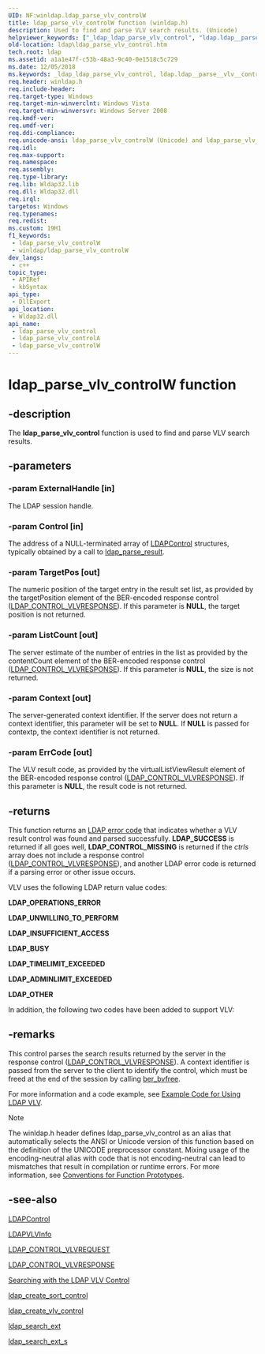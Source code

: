 ```yaml
---
UID: NF:winldap.ldap_parse_vlv_controlW
title: ldap_parse_vlv_controlW function (winldap.h)
description: Used to find and parse VLV search results. (Unicode)
helpviewer_keywords: ["_ldap_ldap_parse_vlv_control", "ldap.ldap__parse__vlv__control", "ldap.ldap_parse_vlv_control", "ldap_parse_vlv_control", "ldap_parse_vlv_control function [LDAP]", "ldap_parse_vlv_controlW", "winldap/ldap_parse_vlv_control", "winldap/ldap_parse_vlv_controlW"]
old-location: ldap\ldap_parse_vlv_control.htm
tech.root: ldap
ms.assetid: a1a1e47f-c53b-48a3-9c40-0e1518c5c729
ms.date: 12/05/2018
ms.keywords: _ldap_ldap_parse_vlv_control, ldap.ldap__parse__vlv__control, ldap.ldap_parse_vlv_control, ldap_parse_vlv_control, ldap_parse_vlv_control function [LDAP], ldap_parse_vlv_controlA, ldap_parse_vlv_controlW, winldap/ldap_parse_vlv_control, winldap/ldap_parse_vlv_controlA, winldap/ldap_parse_vlv_controlW
req.header: winldap.h
req.include-header: 
req.target-type: Windows
req.target-min-winverclnt: Windows Vista
req.target-min-winversvr: Windows Server 2008
req.kmdf-ver: 
req.umdf-ver: 
req.ddi-compliance: 
req.unicode-ansi: ldap_parse_vlv_controlW (Unicode) and ldap_parse_vlv_controlA (ANSI)
req.idl: 
req.max-support: 
req.namespace: 
req.assembly: 
req.type-library: 
req.lib: Wldap32.lib
req.dll: Wldap32.dll
req.irql: 
targetos: Windows
req.typenames: 
req.redist: 
ms.custom: 19H1
f1_keywords:
 - ldap_parse_vlv_controlW
 - winldap/ldap_parse_vlv_controlW
dev_langs:
 - c++
topic_type:
 - APIRef
 - kbSyntax
api_type:
 - DllExport
api_location:
 - Wldap32.dll
api_name:
 - ldap_parse_vlv_control
 - ldap_parse_vlv_controlA
 - ldap_parse_vlv_controlW
---
```


# ldap_parse_vlv_controlW function


## -description

The <b>ldap_parse_vlv_control</b> function is used to find and parse VLV search results.

## -parameters

### -param ExternalHandle [in]

The LDAP session handle.

### -param Control [in]

The address of a NULL-terminated array of <a href="/previous-versions/windows/desktop/api/winldap/ns-winldap-ldapcontrola">LDAPControl</a> structures, typically obtained by a call to 
<a href="/previous-versions/windows/desktop/api/winldap/nf-winldap-ldap_parse_result">ldap_parse_result</a>.

### -param TargetPos [out]

The numeric position of the target entry in the result set list, as provided by the targetPosition element of the BER-encoded response control (<a href="/previous-versions/windows/desktop/ldap/ldap-control-vlvresponse">LDAP_CONTROL_VLVRESPONSE</a>). If this parameter is <b>NULL</b>, the target position is not returned.

### -param ListCount [out]

The server estimate of the number of entries in the list as provided by the contentCount element of the BER-encoded response control (<a href="/previous-versions/windows/desktop/ldap/ldap-control-vlvresponse">LDAP_CONTROL_VLVRESPONSE</a>). If this parameter is <b>NULL</b>, the size is not returned.

### -param Context [out]

The server-generated context identifier. If the server does not return a context identifier, this parameter will be set to <b>NULL</b>. If <b>NULL</b> is passed for contextp, the context identifier is not returned.

### -param ErrCode [out]

The VLV result code, as provided by the virtualListViewResult element of the BER-encoded response control (<a href="/previous-versions/windows/desktop/ldap/ldap-control-vlvresponse">LDAP_CONTROL_VLVRESPONSE</a>). If this parameter is <b>NULL</b>, the result code is not returned.

## -returns

This function returns an 
<a href="/previous-versions/windows/desktop/ldap/return-values">LDAP error code</a> that indicates whether a VLV result control was found and parsed successfully. <b>LDAP_SUCCESS</b> is returned if all goes well, <b>LDAP_CONTROL_MISSING</b> is returned if the <i>ctrls</i> array does not include a response control (<a href="/previous-versions/windows/desktop/ldap/ldap-control-vlvresponse">LDAP_CONTROL_VLVRESPONSE</a>), and another LDAP error code is returned if a parsing error or other issue occurs.

VLV uses the following LDAP return value codes:

<b>LDAP_OPERATIONS_ERROR</b>

<b>LDAP_UNWILLING_TO_PERFORM</b>

<b>LDAP_INSUFFICIENT_ACCESS</b>

<b>LDAP_BUSY</b>

<b>LDAP_TIMELIMIT_EXCEEDED</b>

<b>LDAP_ADMINLIMIT_EXCEEDED</b>

<b>LDAP_OTHER</b>

In addition, the following two codes have been added to support VLV:

## -remarks

This control parses the search results returned by the server in the response control (<a href="/previous-versions/windows/desktop/ldap/ldap-control-vlvresponse">LDAP_CONTROL_VLVRESPONSE</a>). A context identifier is passed from the server to the client to identify the control, which must be freed at the end of the session by calling 
<a href="/previous-versions/windows/desktop/api/winber/nf-winber-ber_bvfree">ber_bvfree</a>.

For more information and a code example, see 
<a href="/previous-versions/windows/desktop/ldap/example-code-for-using-ldap-vlv">Example Code for Using LDAP VLV</a>.





> [!NOTE]
> The winldap.h header defines ldap_parse_vlv_control as an alias that automatically selects the ANSI or Unicode version of this function based on the definition of the UNICODE preprocessor constant. Mixing usage of the encoding-neutral alias with code that is not encoding-neutral can lead to mismatches that result in compilation or runtime errors. For more information, see [Conventions for Function Prototypes](/windows/win32/intl/conventions-for-function-prototypes).

## -see-also

<a href="/previous-versions/windows/desktop/api/winldap/ns-winldap-ldapcontrola">LDAPControl</a>



<a href="/previous-versions/windows/desktop/api/winldap/ns-winldap-ldapvlvinfo">LDAPVLVInfo</a>



<a href="/previous-versions/windows/desktop/ldap/ldap-control-vlvrequest">LDAP_CONTROL_VLVREQUEST</a>



<a href="/previous-versions/windows/desktop/ldap/ldap-control-vlvresponse">LDAP_CONTROL_VLVRESPONSE</a>



<a href="/previous-versions/windows/desktop/ldap/searching-with-the-ldap-vlv-control">Searching with the LDAP VLV Control</a>



<a href="/previous-versions/windows/desktop/api/winldap/nf-winldap-ldap_create_sort_control">ldap_create_sort_control</a>



<a href="/previous-versions/windows/desktop/api/winldap/nf-winldap-ldap_create_vlv_controla">ldap_create_vlv_control</a>



<a href="/previous-versions/windows/desktop/api/winldap/nf-winldap-ldap_search_ext">ldap_search_ext</a>



<a href="/previous-versions/windows/desktop/api/winldap/nf-winldap-ldap_search_ext_s">ldap_search_ext_s</a>
